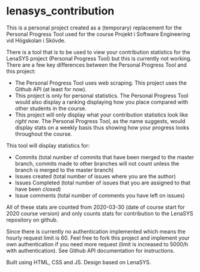 # lenasys_contribution

This is a personal project created as a (temporary) replacement for the Personal Progress Tool used for the course Projekt i Software Engineering vid Högskolan i Skövde.

There is a tool that is to be used to view your contribution statistics for the LenaSYS project (Personal Progress Tool) but this is currently not working. There are a few key differences between the Personal Progress Tool and this project:
- The Personal Progress Tool uses web scraping. This project uses the Github API (at least for now).
- This project is only for personal statistics. The Personal Progress Tool would also display a ranking displaying how you place compared with other students in the course.
- This project will only display what your contribution statistics look like *right now*. The Personal Progress Tool, as the name suggests, would display stats on a weekly basis thus showing how your progress looks throughout the course.

This tool will display statistics for:
- Commits (total number of commits that have been merged to the master branch, commits made to other branches will not count unless the branch is merged to the master branch)
- Issues created (total number of issues where you are the author)
- Issues Completed (total number of issues that you are assigned to that have been *closed*)
- Issue comments (total number of comments you have left on issues)

All of these stats are counted from 2020-03-30 (date of course start for 2020 course version) and only counts stats for contribution to the LenaSYS repository on github.

Since there is currently no authentication implemented which means the hourly request limit is 60. Feel free to fork this project and implement your own authentication if you need more request (limit is increased to 5000/h with authentication). See Github API documentation for instructions.

Built using HTML, CSS and JS. Design based on LenaSYS.
